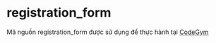 # registration_form
Mã nguồn registration_form được sử dụng để thực hành tại [CodeGym](https://codegym.vn) 
